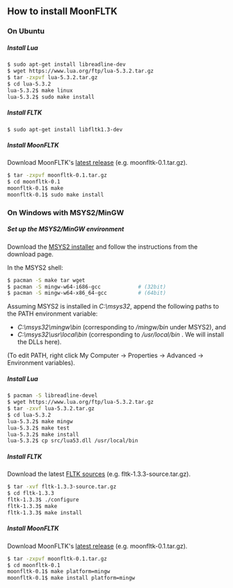 
## How to install MoonFLTK

### On Ubuntu

##### Install Lua

```sh
$ sudo apt-get install libreadline-dev
$ wget https://www.lua.org/ftp/lua-5.3.2.tar.gz
$ tar -zxpvf lua-5.3.2.tar.gz
$ cd lua-5.3.2
lua-5.3.2$ make linux
lua-5.3.2$ sudo make install
```

##### Install FLTK

```sh
$ sudo apt-get install libfltk1.3-dev
```

##### Install MoonFLTK

Download MoonFLTK's [latest release](https://github.com/stetre/moonfltk/releases)
(e.g. moonfltk-0.1.tar.gz).

```sh
$ tar -zxpvf moonfltk-0.1.tar.gz
$ cd moonfltk-0.1
moonfltk-0.1$ make
moonfltk-0.1$ sudo make install
```

### On Windows with MSYS2/MinGW

##### Set up the MSYS2/MinGW environment

Download the [MSYS2 installer](https://msys2.github.io/) and
follow the instructions from the download page.

In the MSYS2 shell:

```sh
$ pacman -S make tar wget
$ pacman -S mingw-w64-i686-gcc            # (32bit)
$ pacman -S mingw-w64-x86_64-gcc          # (64bit)
```

Assuming MSYS2 is installed in _C:\msys32_, append the following paths
to the PATH environment variable:
- _C:\msys32\mingw\bin_   (corresponding to _/mingw/bin_ under MSYS2), and
- _C:\msys32\usr\local\bin_ (corresponding to _/usr/local/bin_ . We will install the DLLs here).

(To edit PATH, right click My Computer -> Properties -> Advanced ->  Environment variables).

##### Install Lua

```sh
$ pacman -S libreadline-devel
$ wget https://www.lua.org/ftp/lua-5.3.2.tar.gz
$ tar -zxvf lua-5.3.2.tar.gz
$ cd lua-5.3.2
lua-5.3.2$ make mingw
lua-5.3.2$ make test
lua-5.3.2$ make install 
lua-5.3.2$ cp src/lua53.dll /usr/local/bin
```


##### Install FLTK

Download the latest [FLTK sources](http://www.fltk.org) (e.g. fltk-1.3.3-source.tar.gz).

```sh
$ tar -xvf fltk-1.3.3-source.tar.gz
$ cd fltk-1.3.3
fltk-1.3.3$ ./configure
fltk-1.3.3$ make
fltk-1.3.3$ make install
```
##### Install MoonFLTK

Download MoonFLTK's [latest release](https://github.com/stetre/moonfltk/releases)
(e.g. moonfltk-0.1.tar.gz).

```sh
$ tar -zxpvf moonfltk-0.1.tar.gz
$ cd moonfltk-0.1
moonfltk-0.1$ make platform=mingw
moonfltk-0.1$ make install platform=mingw
```

